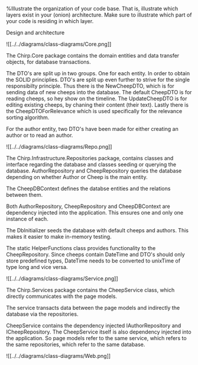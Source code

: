 %Illustrate the organization of your code base. That is, illustrate which layers exist in your (onion) architecture. Make sure to illustrate which part of your code is residing in which layer.

Design and architecture

![[../../diagrams/class-diagrams/Core.png]]

The Chirp.Core package contains the domain entities and data transfer objects, for database transactions.

The DTO's are split up in two groups. One for each entity.
In order to obtain the SOLID principlies. DTO's are split up even further to strive for the single responsibilty principle. Thus there is the NewCheepDTO, which is for sending data of new cheeps into the database. The default CheepDTO is for reading cheeps, so hey show on the timeline.
The UpdateCheepDTO is for editing  existing cheeps, by chaning their content (their text).
Lastly there is the CheepDTOForRelevance which is used specifically for the relevance sorting algorithm.

For the author entity, two DTO's have been made for either creating an author or to read an author. 


![[../../diagrams/class-diagrams/Repo.png]]

The Chirp.Infrastructure.Repositories package, contains classes and interface regarding the database and classes seeding or querying the database.
AuthorRepository and CheepRepository queries the database depending on whether Author or Cheep is the main entity.

The CheepDBContext defines the databse entities and the relations between them.

Both AuthorRepository, CheepRepository and CheepDBContext are dependency injected into the application.
This ensures one and only one instance of each.

The DbInitializer seeds the database with default cheeps and authors. This makes it easier to make in-memory testing.

The static HelperFunctions class provides functionality to the CheepRepository. Since cheeps contain DateTime and DTO's should only store predefined types, DateTime needs to be converted to unixTime of type long and vice versa.

![[../../diagrams/class-diagrams/Service.png]]

The Chirp.Services package contains the CheepService class, which directly communicates with the page models.

The service transacts data between the page models and indirectly the database via the repositories.

CheepService contains the dependency injected IAuthorRepository and ICheepRepository.
The CheepService itself is also dependency injected into the application. So page models refer to the same service, which refers to the same repositories, which refer to the same database.


![[../../diagrams/class-diagrams/Web.png]]




